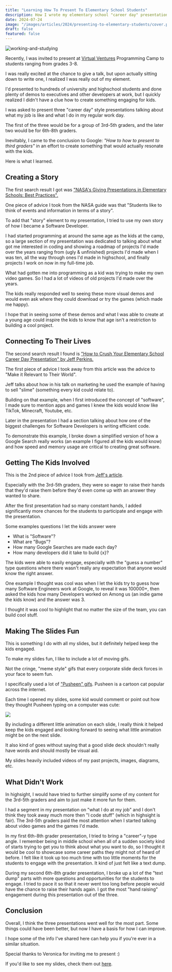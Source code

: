 ```yaml
---
title: "Learning How To Present To Elementary School Students"
description: How I wrote my elementary school "career day" presentation on software development.
date: 2024-07-24
image: "/images/articles/2024/presenting-to-elementary-students/cover.png"
draft: false
featured: false
---
```


![working-and-studying](/images/articles/2024/presenting-to-elementary-students/cover.png)

Recently, I was invited to present at [Virtual Ventures](https://carleton.ca/vv/) Programming Camp to students ranging from grades 3-8.

I was really excited at the chance to give a talk, but upon actually sitting down to write one, I realized I was really out of my element.

I'd presented to hundreds of university and highschool students and done plenty of demos to executives and other developers at work, but I quickly realized I didn't have a clue how to create something engaging for kids.

I was asked to present three "career day" style presentations talking about what my job is like and what I do in my regular work day.

The first of the three would be for a group of 3rd-5th graders, and the later two would be for 6th-8th graders.

Inevitably, I came to the conclusion to Google: _"How to how to present to third graders"_ in an effort to create something that would actually resonate with the kids.

Here is what I learned.

## Creating a Story

The first search result I got was ["NASA's Giving Presentations in Elementary Schools: Best Practices".](https://gpm.nasa.gov/education/sites/default/files/lesson_plan_files/water%20cycle%20toolkit/Best%20Practices%20for%20Elementary%20Presentations.pdf)

One piece of advice I took from the NASA guide was that "Students like to think of events and information in terms of a story".

To add that "story" element to my presentation, I tried to use my own story of how I became a Software Developer.

I had started programming at around the same age as the kids at the camp, so a large section of my presentation was dedicated to talking about what got me interested in coding and showing a roadmap of projects I'd made over the years ranging from (ugly & unfinished) projects I'd made when I was ten, all the way through ones I'd made in highschool, and finally projects I work on now in my full-time job.

What had gotten me into programming as a kid was trying to make my own video games. So I had a lot of videos of old projects I'd made over the years.

The kids really responded well to seeing these more visual demos and would even ask where they could download or try the games (which made me happy).

I hope that in seeing some of these demos and what I was able to create at a young age could inspire the kids to know that age isn't a restriction to building a cool project.

## Connecting To Their Lives

The second search result I found is ["How to Crush Your Elementary School Career Day Presentation" by Jeff Perkins.](https://singlemindedproposition.com/2018/07/02/how-to-crush-your-elementary-school-career-day-presentation/)

The first piece of advice I took away from this article was the advice to "Make it Relevant to Their World".

Jeff talks about how in his talk on marketing he used the example of having to sell "slime" (something every kid could relate to).

Building on that example, when I first introduced the concept of "software", I made sure to mention apps and games I knew the kids would know like TikTok, Minecraft, Youtube, etc.

Later in the presentation I had a section talking about how one of the biggest challenges for Software Developers is writing efficient code.

To demonstrate this example, I broke down a simplified version of how a Google Search really works (an example I figured all the kids would know) and how speed and memory usage are critical to creating great software.

## Getting The Kids Involved

This is the 2nd piece of advice I took from [Jeff's article](https://singlemindedproposition.com/2018/07/02/how-to-crush-your-elementary-school-career-day-presentation/).

Especially with the 3rd-5th graders, they were so eager to raise their hands that they'd raise them before they'd even come up with an answer they wanted to share.

After the first presentation had so many constant hands, I added significantly more chances for the students to participate and engage with the presentation.

Some examples questions I let the kids answer were

- What is "Software"?
- What are "Bugs"?
- How many Google Searches are made each day?
- How many developers did it take to build {x}?

The kids were able to easily engage, especially with the "guess a number" type questions where there wasn't really any expectation that anyone would know the right answer.

One example I thought was cool was when I let the kids try to guess how many Software Engineers work at Google, to reveal it was 100000+, then asked the kids how many Developers worked on Among us (an indie game the kids know) and the answer was 3.

I thought it was cool to highlight that no matter the size of the team, you can build cool stuff.

## Making The Slides Fun

This is something I do with all my slides, but it definitely helped keep the kids engaged.

To make my slides fun, I like to include a lot of moving gifs.

Not the cringe, "meme style" gifs that every corporate slide deck forces in your face to seem fun.

I specifically used a lot of ["Pusheen" gifs](https://giphy.com/pusheen). Pusheen is a cartoon cat popular across the internet.

Each time I opened my slides, some kid would comment or point out how they thought Pusheen typing on a computer was cute:

<img src="https://media4.giphy.com/media/v1.Y2lkPTc5MGI3NjExNzIydzF5enJxMDU3ZWNtODFuZG1zM3RxNHN0b2c3M2x6aDRsOXcwayZlcD12MV9pbnRlcm5hbF9naWZfYnlfaWQmY3Q9cw/K9Xy6osm73DbxIa8f2/giphy.webp"/>

By including a different little animation on each slide, I really think it helped keep the kids engaged and looking forward to seeing what little animation might be on the next slide.

It also kind of goes without saying that a good slide deck shouldn't really have words and should mostly be visual aid.

My slides heavily included videos of my past projects, images, diagrams, etc.

## What Didn't Work

In highsight, I would have tried to further simplify some of my content for the 3rd-5th graders and aim to just make it more fun for them.

I had a segment in my presentation on "what I do at my job" and I don't think they took away much more then "I code stuff" (which in highsight is fair). The 3rd-5th graders paid the most attention when I started talking about video games and the games I'd made.

In my first 6th-8th grader presentation, I tried to bring a "career"-y type angle. I remember being in middle school when all of a sudden society kind of starts trying to get you to think about what you want to do, so I thought it would be cool to showcase some career paths they might not of heard of before. I felt like it took up too much time with too little moments for the students to engage with the presentation. It kind of just felt like a text dump.

During my second 6th-8th grader presentation, I broke up a lot of the "text dump" parts with more questions and opportunities for the students to engage. I tried to pace it so that it never went too long before people would have the chance to raise their hands again. I got the most "hand raising" engagement during this presentation out of the three.

## Conclusion

Overall, I think the three presentations went well for the most part. Some things could have been better, but now I have a basis for how I can improve.

I hope some of the info I've shared here can help you if you're ever in a similar situation.

Special thanks to Veronica for inviting me to present :)

If you'd like to see my slides, check them out [here](https://docs.google.com/presentation/d/1rs1E10nxyux5cbnuSNhZMmMIhgHZk4CPOrsHZC3DH6U/edit?usp=sharing).
